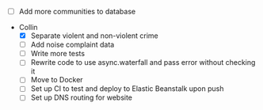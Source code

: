 - [ ] Add more communities to database
- Collin
  - [x] Separate violent and non-violent crime
  - [ ] Add noise complaint data
  - [ ] Write more tests
  - [ ] Rewrite code to use async.waterfall and pass error without checking it
  - [ ] Move to Docker
  - [ ] Set up CI to test and deploy to Elastic Beanstalk upon push
  - [ ] Set up DNS routing for website
